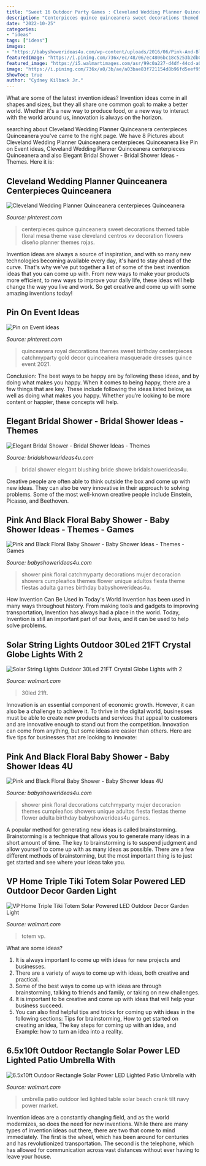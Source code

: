 ```yaml
---
title: "Sweet 16 Outdoor Party Games : Cleveland Wedding Planner Quinceanera Centerpieces Quinceanera"
description: "Centerpieces quince quinceanera sweet decorations themed table floral mesa theme vase cleveland centros xv decoration flowers diseño planner themes rojas"
date: "2022-10-25"
categories:
- "ideas"
tags: ["ideas"]
images:
- "https://babyshowerideas4u.com/wp-content/uploads/2016/06/Pink-And-Black-Floral-Baby-Shower-Treats-600x900.jpg"
featuredImage: "https://i.pinimg.com/736x/ec/48/06/ec4806bc18c5253b2db0cd61de82299d.jpg"
featured_image: "https://i5.walmartimages.com/asr/99c0a227-d4df-44cd-a040-28e2e877c59d_1.2cf8f7428035352dd0d2af1a0e7ced14.jpeg"
image: "https://i.pinimg.com/736x/a0/3b/ae/a03bae83f721154d8b96fd5eef957e0b.jpg"
ShowToc: true
author: "Cydney Kilback Jr."
---
```



What are some of the latest invention ideas?
Invention ideas come in all shapes and sizes, but they all share one common goal: to make a better world. Whether it's a new way to produce food, or a new way to interact with the world around us, innovation is always on the horizon.

	

		
searching about Cleveland Wedding Planner Quinceanera centerpieces Quinceanera you've came to the right page. We have 8 Pictures about Cleveland Wedding Planner Quinceanera centerpieces Quinceanera like Pin on Event ideas, Cleveland Wedding Planner Quinceanera centerpieces Quinceanera and also Elegant Bridal Shower - Bridal Shower Ideas - Themes. Here it is:
		
    
## Cleveland Wedding Planner Quinceanera Centerpieces Quinceanera

<img loading=lazy src="https://i.pinimg.com/736x/a0/3b/ae/a03bae83f721154d8b96fd5eef957e0b.jpg" onerror="this.onerror=null;this.src='https://tse1.mm.bing.net/th?id=OIP.P_L2UphJHtSGMuFzocRZTwHaLF&amp;pid=15.1';" alt="Cleveland Wedding Planner Quinceanera centerpieces Quinceanera">

_Source: pinterest.com_

>centerpieces quince quinceanera sweet decorations themed table floral mesa theme vase cleveland centros xv decoration flowers diseño planner themes rojas. 

	

Invention ideas are always a source of inspiration, and with so many new technologies becoming available every day, it's hard to stay ahead of the curve. That's why we've put together a list of some of the best invention ideas that you can come up with. From new ways to make your products more efficient, to new ways to improve your daily life, these ideas will help change the way you live and work. So get creative and come up with some amazing inventions today!

    
## Pin On Event Ideas

<img loading=lazy src="https://i.pinimg.com/736x/ec/48/06/ec4806bc18c5253b2db0cd61de82299d.jpg" onerror="this.onerror=null;this.src='https://tse2.mm.bing.net/th?id=OIP.sUeun_5X6qVW-2frweZIhQHaNd&amp;pid=15.1';" alt="Pin on Event ideas">

_Source: pinterest.com_

>quinceanera royal decorations themes sweet birthday centerpieces catchmyparty gold decor quinceañera masquerade dresses quince event 2021. 

	

Conclusion: The best ways to be happy are by following these ideas, and by doing what makes you happy.
When it comes to being happy, there are a few things that are key. These include following the ideas listed below, as well as doing what makes you happy. Whether you’re looking to be more content or happier, these concepts will help.

    
## Elegant Bridal Shower - Bridal Shower Ideas - Themes

<img loading=lazy src="https://www.bridalshowerideas4u.com/wp-content/uploads/2016/03/elegant-bridal-shower-sweet-table.jpg" onerror="this.onerror=null;this.src='https://tse4.mm.bing.net/th?id=OIP.ukNDlrp42p0MRfUphTmryQHaE8&amp;pid=15.1';" alt="Elegant Bridal Shower - Bridal Shower Ideas - Themes">

_Source: bridalshowerideas4u.com_

>bridal shower elegant blushing bride showe bridalshowerideas4u. 

	

Creative people are often able to think outside the box and come up with new ideas. They can also be very innovative in their approach to solving problems. Some of the most well-known creative people include Einstein, Picasso, and Beethoven.

    
## Pink And Black Floral Baby Shower - Baby Shower Ideas - Themes - Games

<img loading=lazy src="http://www.babyshowerideas4u.com/wp-content/uploads/2016/06/Pink-And-Black-Floral-Baby-Shower-Treats.jpg" onerror="this.onerror=null;this.src='https://tse4.mm.bing.net/th?id=OIP.pCgimccMPAl9T7OCCm9DIwHaLH&amp;pid=15.1';" alt="Pink and Black Floral Baby Shower - Baby Shower Ideas - Themes - Games">

_Source: babyshowerideas4u.com_

>shower pink floral catchmyparty decorations mujer decoracion showers cumpleaños themes flower unique adultos fiesta theme fiestas adulta games birthday babyshowerideas4u. 

	

How Invention Can Be Used in Today's World
Invention has been used in many ways throughout history. From making tools and gadgets to improving transportation, Invention has always had a place in the world. Today, Invention is still an important part of our lives, and it can be used to help solve problems.

    
## Solar String Lights Outdoor 30Led 21FT Crystal Globe Lights With 2

<img loading=lazy src="https://i5.walmartimages.com/asr/1352d829-a9e5-45bc-ba89-6997bbd18227_1.1347d02175e2fe74c04012a8155d2507.jpeg" onerror="this.onerror=null;this.src='https://tse2.mm.bing.net/th?id=OIP.0EeneN1YlRozRti9gFxEwQHaHa&amp;pid=15.1';" alt="Solar String Lights Outdoor 30Led 21FT Crystal Globe Lights with 2">

_Source: walmart.com_

>30led 21ft. 

	

Innovation is an essential component of economic growth. However, it can also be a challenge to achieve it. To thrive in the digital world, businesses must be able to create new products and services that appeal to customers and are innovative enough to stand out from the competition. Innovation can come from anything, but some ideas are easier than others. Here are five tips for businesses that are looking to innovate:

    
## Pink And Black Floral Baby Shower - Baby Shower Ideas 4U

<img loading=lazy src="https://babyshowerideas4u.com/wp-content/uploads/2016/06/Pink-And-Black-Floral-Baby-Shower-Treats-600x900.jpg" onerror="this.onerror=null;this.src='https://tse4.mm.bing.net/th?id=OIP.wITnCRGkFohnkmxWzQg62QHaLH&amp;pid=15.1';" alt="Pink and Black Floral Baby Shower - Baby Shower Ideas 4U">

_Source: babyshowerideas4u.com_

>shower pink floral decorations catchmyparty mujer decoracion themes cumpleaños showers unique adultos fiesta fiestas theme flower adulta birthday babyshowerideas4u games. 

	

A popular method for generating new ideas is called brainstorming. Brainstorming is a technique that allows you to generate many ideas in a short amount of time. The key to brainstorming is to suspend judgment and allow yourself to come up with as many ideas as possible. There are a few different methods of brainstorming, but the most important thing is to just get started and see where your ideas take you.

    
## VP Home Triple Tiki Totem Solar Powered LED Outdoor Decor Garden Light

<img loading=lazy src="https://i5.walmartimages.com/asr/a46402d3-fa13-4cd6-ac9f-4c55e835cbd5.8807315c7db6598e94c6d9946dc772e8.jpeg" onerror="this.onerror=null;this.src='https://tse1.mm.bing.net/th?id=OIP.CYg2LnlDQm6C77KqNO9pegHaLH&amp;pid=15.1';" alt="VP Home Triple Tiki Totem Solar Powered LED Outdoor Decor Garden Light">

_Source: walmart.com_

>totem vp. 

	

What are some ideas?
1. It is always important to come up with ideas for new projects and businesses. 
2. There are a variety of ways to come up with ideas, both creative and practical. 
3. Some of the best ways to come up with ideas are through brainstorming, talking to friends and family, or taking on new challenges. 
4. It is important to be creative and come up with ideas that will help your business succeed. 
5. You can also find helpful tips and tricks for coming up with ideas in the following sections: Tips for brainstorming, How to get started on creating an idea, The key steps for coming up with an idea, and Example: how to turn an idea into a reality.

    
## 6.5x10ft Outdoor Rectangle Solar Power LED Lighted Patio Umbrella With

<img loading=lazy src="https://i5.walmartimages.com/asr/99c0a227-d4df-44cd-a040-28e2e877c59d_1.2cf8f7428035352dd0d2af1a0e7ced14.jpeg" onerror="this.onerror=null;this.src='https://tse3.mm.bing.net/th?id=OIP.ewAxYDcAvFjTlIqYIs-0gwHaHa&amp;pid=15.1';" alt="6.5x10ft Outdoor Rectangle Solar Power LED Lighted Patio Umbrella with">

_Source: walmart.com_

>umbrella patio outdoor led lighted table solar beach crank tilt navy power market. 

	

Invention ideas are a constantly changing field, and as the world modernizes, so does the need for new inventions. While there are many types of invention ideas out there, there are two that come to mind immediately. The first is the wheel, which has been around for centuries and has revolutionized transportation. The second is the telephone, which has allowed for communication across vast distances without ever having to leave your house.

